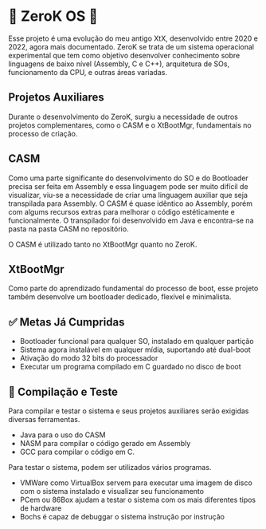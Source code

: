 # 🧊 ZeroK OS 🧊

Esse projeto é uma evolução do meu antigo XtX, desenvolvido entre 2020 e 2022, agora mais documentado.
ZeroK se trata de um sistema operacional experimental que tem como objetivo desenvolver conhecimento sobre
linguagens de baixo nível (Assembly, C e C++), arquitetura de SOs, funcionamento da CPU, e outras áreas variadas.

## Projetos Auxiliares
Durante o desenvolvimento do ZeroK, surgiu a necessidade de outros projetos complementares, como o CASM e o XtBootMgr, fundamentais no processo de criação.

## CASM
Como uma parte significante do desenvolvimento do SO e do Bootloader precisa ser feita em Assembly e essa linguagem pode ser
muito difícil de visualizar, viu-se a necessidade de criar uma linguagem auxiliar que seja transpilada para Assembly.
O CASM é quase idêntico ao Assembly, porém com algums recursos extras para melhorar o código estéticamente e funcionalmente. O transpilador foi desenvolvido em Java e encontra-se na pasta na pasta CASM no repositório.

O CASM é utilizado tanto no XtBootMgr quanto no ZeroK.

## XtBootMgr
Como parte do aprendizado fundamental do processo de boot, esse projeto também desenvolve um bootloader dedicado, flexível e minimalista.

## ✅ Metas Já Cumpridas
* Bootloader funcional para qualquer SO, instalado em qualquer partição
* Sistema agora instalável em qualquer mídia, suportando até dual-boot
* Ativação do modo 32 bits do processador
* Executar um programa compilado em C guardado no disco de boot

## 🚀 Compilação e Teste
Para compilar e testar o sistema e seus projetos auxiliares serão exigidas diversas ferramentas.
* Java para o uso do CASM
* NASM para compilar o código gerado em Assembly
* GCC para compilar o código em C.

Para testar o sistema, podem ser utilizados vários programas.
* VMWare como VirtualBox servem para executar uma imagem de disco com o sistema instalado e visualizar seu funcionamento
* PCem ou 86Box ajudam a testar o sistema com os mais diferentes tipos de hardware
* Bochs é capaz de debuggar o sistema instrução por instrução